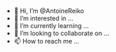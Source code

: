 - 👋 Hi, I’m @AntoineReiko
- 👀 I’m interested in ...
- 🌱 I’m currently learning ...
- 💞️ I’m looking to collaborate on ...
- 📫 How to reach me ...

<!---
AntoineReiko/AntoineReiko is a ✨ special ✨ repository because its `README.md` (this file) appears on your GitHub profile.
You can click the Preview link to take a look at your changes.
--->
